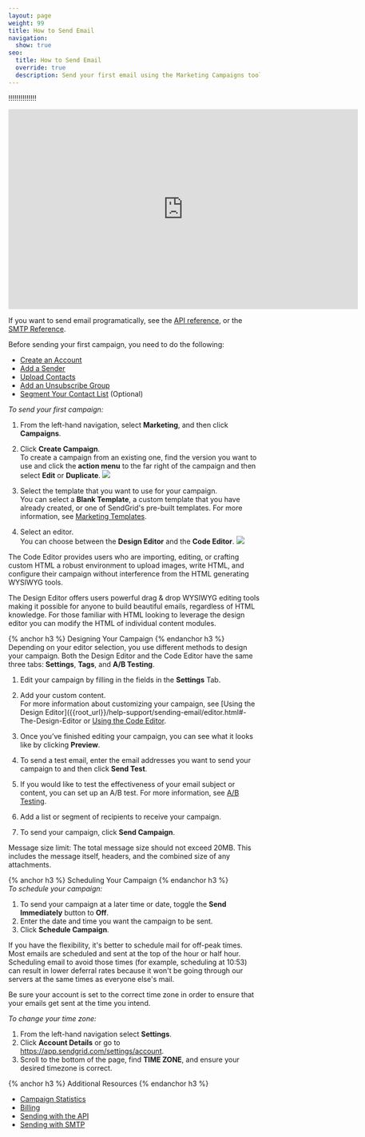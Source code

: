 ```yaml
---
layout: page
weight: 99
title: How to Send Email
navigation:
  show: true
seo:
  title: How to Send Email
  override: true
  description: Send your first email using the Marketing Campaigns tool.
---
```


!!!!!!!!!!!!!!

<iframe src="https://player.vimeo.com/video/221496578" width="700" height="400" frameborder="0" webkitallowfullscreen mozallowfullscreen allowfullscreen></iframe>

If you want to send email programatically, see the [API reference]({{root_url}}/API_Reference/api_v3.html), or the [SMTP Reference]({{root_url}}/API_Reference/SMTP_API/using_the_smtp_api.html).

Before sending your first campaign, you need to do the following:

- [Create an Account](https://sendgrid.com/pricing/?mc=SendGrid%20Documentation)
- [Add a Sender](https://sendgrid.com/docs/help-support/sending-email/senders.html)
- [Upload Contacts](https://sendgrid.com/docs/help-support/managing-contacts/adding-contacts.html)
- [Add an Unsubscribe Group](https://sendgrid.com/docs/help-support/sending-email/index-suppressions.html)
- [Segment Your Contact List](https://sendgrid.com/docs/help-support/managing-contacts/managing-contact-list.html) (Optional)

*To send your first campaign:*

1. From the left-hand navigation, select **Marketing**, and then click **Campaigns**.

1. Click **Create Campaign**.
<br> To create a campaign from an existing one, find the version you want to use and click the **action menu** to the far right of the campaign and then select **Edit** or **Duplicate**.
![]({{root_url}}/images/campaigns_dashboard_categories_search.png)

1. Select the template that you want to use for your campaign.
<br> You can select a **Blank Template**, a custom template that you have already created, or one of SendGrid's pre-built templates. For more information, see [Marketing Templates](https://sendgrid.com/docs/help-support/sending-email/create-and-edit-transactional-templates.html).

1. Select an editor.
<br> You can choose between the **Design Editor** and the **Code Editor**.
![]({{root_url}}/images/choose_editor.png)

The Code Editor provides users who are importing, editing, or crafting custom HTML a robust environment to upload images, write HTML, and configure their campaign without interference from the HTML generating WYSIWYG tools.

The Design Editor offers users powerful drag & drop WYSIWYG editing tools making it possible for anyone to build beautiful emails, regardless of HTML knowledge. For those familiar with HTML looking to leverage the design editor you can modify the HTML of individual content modules.

{% anchor h3 %}	Designing Your Campaign
{% endanchor h3 %}	
Depending on your editor selection, you use different methods to design your campaign. Both the Design Editor and the Code Editor have the same three tabs: **Settings**, **Tags**, and **A/B Testing**.

1. Edit your campaign by filling in the fields in the **Settings** Tab.

1. Add your custom content.
<br> For more information about customizing your campaign, see [Using the Design Editor]({{root_url}}/help-support/sending-email/editor.html#-The-Design-Editor or [Using the Code Editor]({{root_url}}/help-support/sending-email/editor.html#-The-Code-Editor).

1. Once you’ve finished editing your campaign, you can see what it looks like by clicking **Preview**.

1. To send a test email, enter the email addresses you want to send your campaign to and then click **Send Test**.

1. If you would like to test the effectiveness of your email subject or content, you can set up an A/B test. For more information, see [A/B Testing](https://sendgrid.com/docs/help-support/sending-email/a-b-testing.html).

1. Add a list or segment of recipients to receive your campaign.

1. To send your campaign, click **Send Campaign**.

<call-out>

Message size limit:  The total message size should not exceed 20MB. This includes the message itself, headers, and the combined size of any attachments.

</call-out>

{% anchor h3 %}	Scheduling Your Campaign
{% endanchor h3 %}	
*To schedule your campaign:*

1. To send your campaign at a later time or date, toggle the **Send Immediately** button to **Off**.
1. Enter the date and time you want the campaign to be sent.
1. Click **Schedule Campaign**.

<call-out>

If you have the flexibility, it's better to schedule mail for off-peak times. Most emails are scheduled and sent at the top of the hour or half hour. Scheduling email to avoid those times (for example, scheduling at 10:53) can result in lower deferral rates because it won't be going through our servers at the same times as everyone else's mail.

</call-out>

<call-out type="warning">

Be sure your account is set to the correct time zone in order to ensure that your emails get sent at the time you intend.

</call-out>

*To change your time zone:*

1. From the left-hand navigation select **Settings**.
1. Click **Account Details** or go to https://app.sendgrid.com/settings/account.
1. Scroll to the bottom of the page, find **TIME ZONE**, and ensure your desired timezone is correct.

{% anchor h3 %}	Additional Resources
{% endanchor h3 %}	
- [Campaign Statistics](https://sendgrid.com/docs/help-support/analytics-and-reporting/campaign-stats.html)
- [Billing](https://sendgrid.com/docs/help-support/account-and-settings/billing.html)
- [Sending with the API]({{root_url}}/for-developers/getting-started/api-getting-started.html)
- [Sending with SMTP]({{root_url}}/for-developers/getting-started/getting-started-smtp.html)

